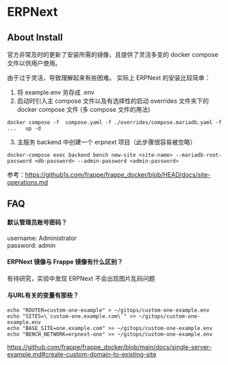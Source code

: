 # ERPNext

## About Install

官方非常及时的更新了安装所需的镜像，且提供了灵活多变的 docker compose 文件以供用户使用。  

由于过于灵活，导致理解起来有些困难。 实际上 ERPNext 的安装比较简单：

1. 将 example.env 另存成 .env
2. 启动时引入主 compose 文件以及有选择性的启动 overrides 文件夹下的 docker compose 文件 (多 compose 文件的用法)
```
docker compose -f  compose.yaml -f ./overrides/compose.mariadb.yaml -f ...   up -d
```

3. 主服务 backend 中创建一个 erpnext 项目（此步骤很容易被忽略）
```
docker-compose exec backend bench new-site <site-name> --mariadb-root-password <db-password> --admin-password <admin-password>
```
参考：https://github1s.com/frappe/frappe_docker/blob/HEAD/docs/site-operations.md

## FAQ

#### 默认管理员账号密码？

username: Administrator  
password: admin

#### ERPNext 镜像与 Frappe 镜像有什么区别？

有待研究，实验中发现 ERPNext  不会出现图片乱码问题


#### 与URL有关的变量有那些？

```
echo "ROUTER=custom-one-example" > ~/gitops/custom-one-example.env
echo "SITES=\`custom-one.example.com\`" >> ~/gitops/custom-one-example.env
echo "BASE_SITE=one.example.com" >> ~/gitops/custom-one-example.env
echo "BENCH_NETWORK=erpnext-one" >> ~/gitops/custom-one-example.env
```

https://github.com/frappe/frappe_docker/blob/main/docs/single-server-example.md#create-custom-domain-to-existing-site